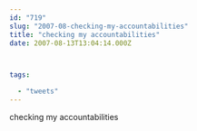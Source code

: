 ```yaml
---
id: "719"
slug: "2007-08-checking-my-accountabilities"
title: "checking my accountabilities"
date: 2007-08-13T13:04:14.000Z



tags:

  - "tweets"
---
```

<div class="sqs-html-content">
  <p>checking my accountabilities</p>
</div>
